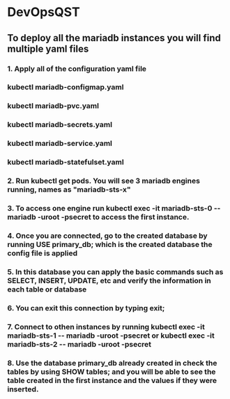# DevOpsQST

## To deploy all the mariadb instances you will find multiple yaml files

### 1. Apply all of the configuration yaml file
### kubectl mariadb-configmap.yaml
### kubectl mariadb-pvc.yaml
### kubectl mariadb-secrets.yaml
### kubectl mariadb-service.yaml
### kubectl mariadb-statefulset.yaml

### 2. Run kubectl get pods. You will see 3 mariadb engines running, names as "mariadb-sts-x"

### 3. To access one engine run kubectl exec -it mariadb-sts-0 -- mariadb -uroot -psecret to access the first instance. 

### 4. Once you are connected, go to the created database by running USE primary_db; which is the created database the config file is applied

### 5. In this database you can apply the basic commands such as SELECT, INSERT, UPDATE, etc and verify the information in each table or database

### 6. You can exit this connection by typing exit;

### 7. Connect to othen instances by running kubectl exec -it mariadb-sts-1 -- mariadb -uroot -psecret or kubectl exec -it mariadb-sts-2 -- mariadb -uroot -psecret

### 8. Use the database primary_db already created in check the tables by using SHOW tables; and you will be able to see the table created in the first instance and the values if they were inserted.